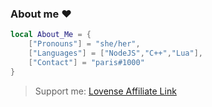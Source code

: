 ### About me ❤️

```lua
local About_Me = {
    ["Pronouns"] = "she/her",
    ["Languages"] = ["NodeJS","C++","Lua"],
    ["Contact"] = "paris#1000"
}
```

> Support me: [Lovense Affiliate Link](https://www.lovense.com/r/s8qaen)

